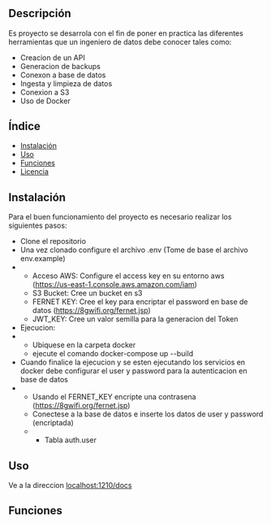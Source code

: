 # <Your-Project-Title>

## Descripción

Es proyecto se desarrola con el fin de poner en practica las diferentes herramientas que un ingeniero de datos debe conocer tales como:
- Creacion de un API
- Generacion de backups
- Conexon a base de datos
- Ingesta y limpieza de datos
- Conexion a S3
- Uso de Docker

## Índice

- [Instalación](#instalación)
- [Uso](#uso)
- [Funciones](#funciones)
- [Licencia](#licencia)

## Instalación

Para el buen funcionamiento del proyecto es necesario realizar los siguientes pasos:

- Clone el repositorio
- Una vez clonado configure el archivo .env (Tome de base el archivo env.example)
- - Acceso AWS: Configure el access key en su entorno aws (https://us-east-1.console.aws.amazon.com/iam)
  - S3 Bucket: Cree un bucket en s3
  - FERNET KEY: Cree el key para encriptar el password en base de datos (https://8gwifi.org/fernet.jsp)
  - JWT_KEY: Cree un valor semilla para la generacion del Token
- Ejecucion:
- -  Ubiquese en la carpeta docker
  -  ejecute el comando docker-compose up --build
- Cuando finalice la ejecucion y se esten ejecutando los servicios en docker debe configurar el user y password para la autenticacion en base de datos
- - Usando el FERNET_KEY encripte una contrasena (https://8gwifi.org/fernet.jsp)
  - Conectese a la base de datos e inserte los datos de user y password (encriptada)
  - - Tabla auth.user

## Uso

Ve a la direccion [localhost:1210/docs](http://localhost:1210/docs#/)

## Funciones



